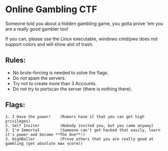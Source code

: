 # Online Gambling CTF
Someone told you about a hidden gambling game, you gotta prove 'em you are a really good gambler too!

If you can, please use the Linux executable, windows cmd/pws does not support colors and will show alot of trash.

## Rules:
* No brute-forcing is needed to solve the flags.
* Do not spam the servers.
* Try not to create more than 3 Accounts.
* Do not try to portscan the server (there is nothing there).

## Flags:
```
1. I Have the power!    (Rumors have it that you can get high privileges)
2. Self Inviter         (Nobody invited you, but you came anyway)
3. I'm Immortal         (Someone can't get hacked that easily, learn it's power and become **The One**!)
3. HighBaller           (Prove others that you are really good at gambling (get absolute max score))
```

<!--
hidden tips:
1. can be solved w/ [Proxy](https://www.geeksforgeeks.org/creating-a-proxy-webserver-in-python-set-1/) [video](https://www.youtube.com/watch?v=iApNzWZG-10)
2. can be solver w/ [RE](https://en.wikipedia.org/wiki/Reverse_engineering) and [PA](https://en.wikipedia.org/wiki/Packet_analyzer) 
3. can be partially solved with [CE](https://en.wikipedia.org/wiki/Cheat_Engine)
-->
